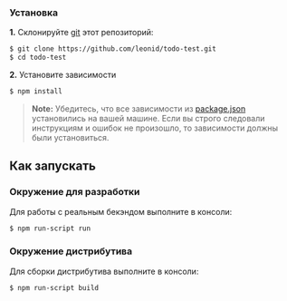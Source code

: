 ### <a name="installation"></a>Установка


**1.** Склонируйте [git](https://github.com/leonid/todo-test.git) этот репозиторий:
```bash
$ git clone https://github.com/leonid/todo-test.git 
$ cd todo-test
```

**2.** Установите зависимости
```bash
$ npm install
```
> **Note:** Убедитесь, что все зависимости из [package.json](package.json) установились на вашей машине. Если вы строго следовали инструкциям и ошибок не произошло, то зависимости должны были установиться.
    
## <a name="how-to-run"></a>Как запускать

### <a name="how-to-run-development"></a>Окружение для разработки
Для работы с реальным бекэндом выполните в консоли:

```bash
$ npm run-script run 
```

### <a name="how-to-run-production"></a>Окружение дистрибутива

Для сборки дистрибутива выполните в консоли:

```bash
$ npm run-script build 
```
    
